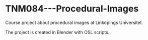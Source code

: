 # TNM084---Procedural-Images

Course project about procedural images at Linköpings Universitet.

The project is created in Blender with OSL scripts.
